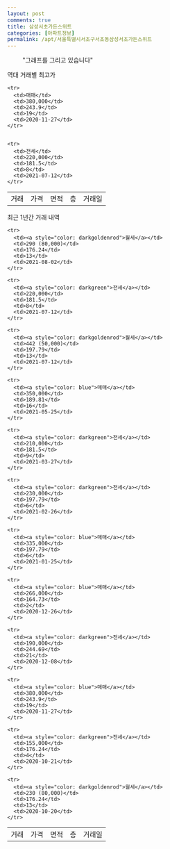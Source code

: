 ```yaml
---
layout: post
comments: true
title: 삼성서초가든스위트
categories: [아파트정보]
permalink: /apt/서울특별시서초구서초동삼성서초가든스위트
---
```


<script type="text/javascript">
  google.charts.load('current', {'packages':['line', 'corechart']});
  google.charts.setOnLoadCallback(drawChart);

  function drawChart() {
    var data = new google.visualization.DataTable();
    data.addColumn('date', '거래일');
    data.addColumn('number', "매매");
    data.addColumn('number', "전세");
    data.addColumn('number', "전매");

    data.addRows([[new Date(Date.parse("2021-08-02")), null, null, null], [new Date(Date.parse("2021-07-12")), null, 220000, null], [new Date(Date.parse("2021-07-12")), null, null, null], [new Date(Date.parse("2021-05-25")), 350000, null, null], [new Date(Date.parse("2021-03-27")), null, 210000, null], [new Date(Date.parse("2021-02-26")), null, 230000, null], [new Date(Date.parse("2021-01-25")), 335000, null, null], [new Date(Date.parse("2020-12-26")), 266000, null, null], [new Date(Date.parse("2020-12-08")), null, 190000, null], [new Date(Date.parse("2020-11-27")), 380000, null, null], [new Date(Date.parse("2020-10-21")), null, 155000, null], [new Date(Date.parse("2020-10-20")), null, null, null]]);

    var options = {
      lineWidth: 0,
      pointsVisible: true,    
      title: '최근 1년간 유형별 실거래가 분포',
      legend: { position: 'bottom' }
    };

    var formatter = new google.visualization.NumberFormat({pattern:'###,###'} );
    formatter.format(data, 1);
    formatter.format(data, 2);
    
    setTimeout(function() {
        var chart = new google.visualization.LineChart(document.getElementById('columnchart_material'));
        chart.draw(data, (options));
        document.getElementById('loading').style.display = 'none';
    }, 1000);


  }
</script>


<div id="loading" style="z-index:20; display: block; margin-left: 35px">"그래프를 그리고 있습니다"</div>
<div id="columnchart_material" style="width: 95%; margin-left: -35px; display: block"></div>

역대 거래별 최고가
<table class="sortable">
    <tr>
      <td>거래</td>
      <td>가격</td>
      <td>면적</td>
      <td>층</td>
      <td>거래일</td>
    </tr>
    
    <tr>
      <td>매매</td>
      <td>380,000</td>
      <td>243.9</td>
      <td>19</td>
      <td>2020-11-27</td>
    </tr>
        
    
    <tr>
      <td>전세</td>
      <td>220,000</td>
      <td>181.5</td>
      <td>8</td>
      <td>2021-07-12</td>
    </tr>
        
    
</table>

최근 1년간 거래 내역

<font size='small'>
<table class="sortable">
    <tr>
      <td>거래</td>
      <td>가격</td>
      <td>면적</td>
      <td>층</td>
      <td>거래일</td>
    </tr>

    <tr>
      <td><a style="color: darkgoldenrod">월세</a></td>
      <td>290 (80,000)</td>
      <td>176.24</td>
      <td>13</td>
      <td>2021-08-02</td>
    </tr>
      
    <tr>
      <td><a style="color: darkgreen">전세</a></td>
      <td>220,000</td>
      <td>181.5</td>
      <td>8</td>
      <td>2021-07-12</td>
    </tr>
      
    <tr>
      <td><a style="color: darkgoldenrod">월세</a></td>
      <td>442 (50,000)</td>
      <td>197.79</td>
      <td>13</td>
      <td>2021-07-12</td>
    </tr>
      
    <tr>
      <td><a style="color: blue">매매</a></td>
      <td>350,000</td>
      <td>189.81</td>
      <td>16</td>
      <td>2021-05-25</td>
    </tr>
      
    <tr>
      <td><a style="color: darkgreen">전세</a></td>
      <td>210,000</td>
      <td>181.5</td>
      <td>9</td>
      <td>2021-03-27</td>
    </tr>
      
    <tr>
      <td><a style="color: darkgreen">전세</a></td>
      <td>230,000</td>
      <td>197.79</td>
      <td>6</td>
      <td>2021-02-26</td>
    </tr>
      
    <tr>
      <td><a style="color: blue">매매</a></td>
      <td>335,000</td>
      <td>197.79</td>
      <td>6</td>
      <td>2021-01-25</td>
    </tr>
      
    <tr>
      <td><a style="color: blue">매매</a></td>
      <td>266,000</td>
      <td>164.73</td>
      <td>2</td>
      <td>2020-12-26</td>
    </tr>
      
    <tr>
      <td><a style="color: darkgreen">전세</a></td>
      <td>190,000</td>
      <td>244.69</td>
      <td>21</td>
      <td>2020-12-08</td>
    </tr>
      
    <tr>
      <td><a style="color: blue">매매</a></td>
      <td>380,000</td>
      <td>243.9</td>
      <td>19</td>
      <td>2020-11-27</td>
    </tr>
      
    <tr>
      <td><a style="color: darkgreen">전세</a></td>
      <td>155,000</td>
      <td>176.24</td>
      <td>4</td>
      <td>2020-10-21</td>
    </tr>
      
    <tr>
      <td><a style="color: darkgoldenrod">월세</a></td>
      <td>230 (80,000)</td>
      <td>176.24</td>
      <td>13</td>
      <td>2020-10-20</td>
    </tr>
      
</table>
</font>

